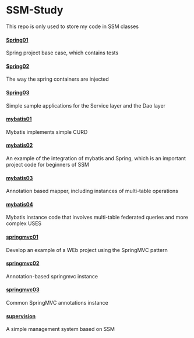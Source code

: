 # SSM-Study
This repo is only used to store my code in SSM classes

#### [Spring01](https://github.com/mathors/SSM-Study/tree/master/Spring01)

Spring project base case, which contains tests

#### [Spring02](https://github.com/mathors/SSM-Study/tree/master/spring02)

The way the spring containers are injected

#### [Spring03](https://github.com/mathors/SSM-Study/tree/master/spring03)

Simple sample applications for the Service layer and the Dao layer

#### [mybatis01](https://github.com/mathors/SSM-Study/tree/master/mybatis01)

Mybatis implements simple CURD

#### [mybatis02](https://github.com/mathors/SSM-Study/tree/master/mybatis02)

An example of the integration of mybatis and Spring, which is an important project code for beginners of SSM

#### [mybatis03](https://github.com/mathors/SSM-Study/tree/master/mybatis03)

Annotation based mapper, including instances of multi-table operations

#### [mybatis04](https://github.com/mathors/SSM-Study/tree/master/mybatis04)

Mybatis instance code that involves multi-table federated queries and more complex USES

#### [springmvc01](https://github.com/mathors/SSM-Study/tree/master/springmvc01)

Develop an example of a WEb project using the SpringMVC pattern

#### [springmvc02](https://github.com/mathors/SSM-Study/tree/master/springmvc02)

Annotation-based springmvc instance

#### [springmvc03](https://github.com/mathors/SSM-Study/tree/master/springmvc03)

Common SpringMVC annotations instance

#### [supervision](https://github.com/mathors/SSM-Study/tree/master/supervision)

A simple management system based on SSM
